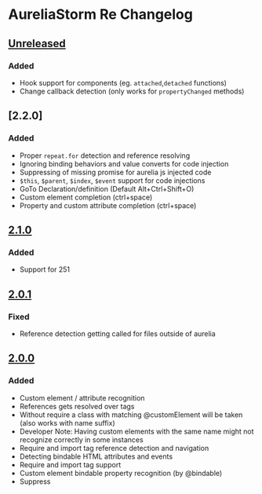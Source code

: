 # AureliaStorm Re Changelog

## [Unreleased]

### Added

- Hook support for components (eg. `attached`,`detached` functions)
- Change callback detection (only works for `propertyChanged` methods)

## [2.2.0]

### Added

- Proper `repeat.for` detection and reference resolving
- Ignoring binding behaviors and value converts for code injection
- Suppressing of missing promise for aurelia js injected code
- `$this`, `$parent`, `$index`, `$event` support for code injections
- GoTo Declaration/definition (Default Alt+Ctrl+Shift+O)
- Custom element completion (ctrl+space)
- Property and custom attribute completion (ctrl+space)

## [2.1.0]

### Added

- Support for 251

## [2.0.1]

### Fixed

- Reference detection getting called for files outside of aurelia

## [2.0.0]

### Added

- Custom element / attribute recognition
- References gets resolved over <require from=""> tags
- Without require a class with matching @customElement will be taken (also works with name suffix)
- Developer Note: Having custom elements with the same name might not recognize correctly in some instances
- Require and import tag reference detection and navigation
- Detecting bindable HTML attributes and events
- Require and import tag support
- Custom element bindable property recognition (by @bindable)
- Suppress <template> and <require> element warnings

## [1.2.1]

### Changed

- Support older versions

## [1.2.0]

### Added

- Support <let> element recognition
- Support the `else` attribute
- Adds support for `promise.bind` recognition

### Fixed

- Remove deprecated getDependencies Call
- Remove deprecated getBaseDir call

[Unreleased]: https://github.com/Readock/AureliaStormRe/compare/v2.1.0...HEAD

[2.1.0]: https://github.com/Readock/AureliaStormRe/compare/v2.0.1...v2.1.0

[2.0.1]: https://github.com/Readock/AureliaStormRe/compare/v2.0.0...v2.0.1

[2.0.0]: https://github.com/Readock/AureliaStormRe/compare/v1.2.1...v2.0.0

[1.2.1]: https://github.com/Readock/AureliaStormRe/compare/v1.2.0...v1.2.1

[1.2.0]: https://github.com/Readock/AureliaStormRe/commits/v1.2.0
